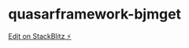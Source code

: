 # quasarframework-bjmget

[Edit on StackBlitz ⚡️](https://stackblitz.com/edit/quasarframework-bjmget)